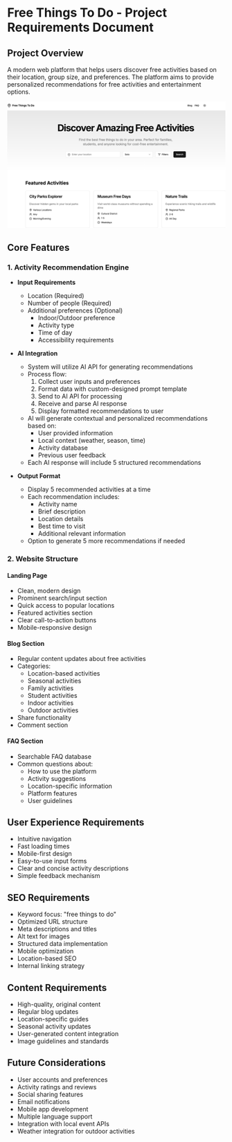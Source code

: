 # Free Things To Do - Project Requirements Document

## Project Overview
A modern web platform that helps users discover free activities based on their location, group size, and preferences. The platform aims to provide personalized recommendations for free activities and entertainment options.

![landing-page.png](landing-page.png)


## Core Features

### 1. Activity Recommendation Engine
- **Input Requirements**
  - Location (Required)
  - Number of people (Required)
  - Additional preferences (Optional)
    - Indoor/Outdoor preference
    - Activity type
    - Time of day
    - Accessibility requirements

- **AI Integration**
  - System will utilize AI API for generating recommendations
  - Process flow:
    1. Collect user inputs and preferences
    2. Format data with custom-designed prompt template
    3. Send to AI API for processing
    4. Receive and parse AI response
    5. Display formatted recommendations to user
  - AI will generate contextual and personalized recommendations based on:
    - User provided information
    - Local context (weather, season, time)
    - Activity database
    - Previous user feedback
  - Each AI response will include 5 structured recommendations

- **Output Format**
  - Display 5 recommended activities at a time
  - Each recommendation includes:
    - Activity name
    - Brief description
    - Location details
    - Best time to visit
    - Additional relevant information
  - Option to generate 5 more recommendations if needed

### 2. Website Structure

#### Landing Page
- Clean, modern design
- Prominent search/input section
- Quick access to popular locations
- Featured activities section
- Clear call-to-action buttons
- Mobile-responsive design

#### Blog Section
- Regular content updates about free activities
- Categories:
  - Location-based activities
  - Seasonal activities
  - Family activities
  - Student activities
  - Indoor activities
  - Outdoor activities
- Share functionality
- Comment section

#### FAQ Section
- Searchable FAQ database
- Common questions about:
  - How to use the platform
  - Activity suggestions
  - Location-specific information
  - Platform features
  - User guidelines

## User Experience Requirements
- Intuitive navigation
- Fast loading times
- Mobile-first design
- Easy-to-use input forms
- Clear and concise activity descriptions
- Simple feedback mechanism

## SEO Requirements
- Keyword focus: "free things to do"
- Optimized URL structure
- Meta descriptions and titles
- Alt text for images
- Structured data implementation
- Mobile optimization
- Location-based SEO
- Internal linking strategy

## Content Requirements
- High-quality, original content
- Regular blog updates
- Location-specific guides
- Seasonal activity updates
- User-generated content integration
- Image guidelines and standards

## Future Considerations
- User accounts and preferences
- Activity ratings and reviews
- Social sharing features
- Email notifications
- Mobile app development
- Multiple language support
- Integration with local event APIs
- Weather integration for outdoor activities

